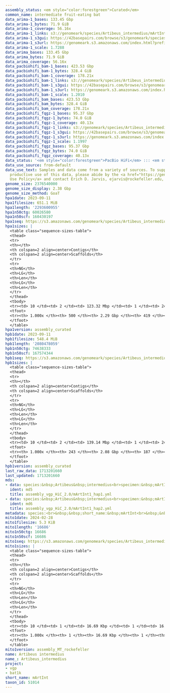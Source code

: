 ```yaml
---
assembly_status: <em style="color:forestgreen">Curated</em>
common_name: intermediate fruit-eating bat
data_arima-1_bases: 133.45 Gbp
data_arima-1_bytes: 71.9 GiB
data_arima-1_coverage: 56.16x
data_arima-1_links: s3://genomeark/species/Artibeus_intermedius/mArtInt1/genomic_data/arima/<br>
data_arima-1_s3gui: https://42basepairs.com/browse/s3/genomeark/species/Artibeus_intermedius/mArtInt1/genomic_data/arima/
data_arima-1_s3url: https://genomeark.s3.amazonaws.com/index.html?prefix=species/Artibeus_intermedius/mArtInt1/genomic_data/arima/
data_arima-1_scale: 1.7288
data_arima_bases: 133.45 Gbp
data_arima_bytes: 71.9 GiB
data_arima_coverage: 56.16x
data_pacbiohifi_bam-1_bases: 423.53 Gbp
data_pacbiohifi_bam-1_bytes: 328.4 GiB
data_pacbiohifi_bam-1_coverage: 178.21x
data_pacbiohifi_bam-1_links: s3://genomeark/species/Artibeus_intermedius/mArtInt1/genomic_data/pacbio_hifi/<br>
data_pacbiohifi_bam-1_s3gui: https://42basepairs.com/browse/s3/genomeark/species/Artibeus_intermedius/mArtInt1/genomic_data/pacbio_hifi/
data_pacbiohifi_bam-1_s3url: https://genomeark.s3.amazonaws.com/index.html?prefix=species/Artibeus_intermedius/mArtInt1/genomic_data/pacbio_hifi/
data_pacbiohifi_bam-1_scale: 1.2010
data_pacbiohifi_bam_bases: 423.53 Gbp
data_pacbiohifi_bam_bytes: 328.4 GiB
data_pacbiohifi_bam_coverage: 178.21x
data_pacbiohifi_fqgz-1_bases: 95.37 Gbp
data_pacbiohifi_fqgz-1_bytes: 74.0 GiB
data_pacbiohifi_fqgz-1_coverage: 40.13x
data_pacbiohifi_fqgz-1_links: s3://genomeark/species/Artibeus_intermedius/mArtInt1/genomic_data/pacbio_hifi/<br>
data_pacbiohifi_fqgz-1_s3gui: https://42basepairs.com/browse/s3/genomeark/species/Artibeus_intermedius/mArtInt1/genomic_data/pacbio_hifi/
data_pacbiohifi_fqgz-1_s3url: https://genomeark.s3.amazonaws.com/index.html?prefix=species/Artibeus_intermedius/mArtInt1/genomic_data/pacbio_hifi/
data_pacbiohifi_fqgz-1_scale: 1.1997
data_pacbiohifi_fqgz_bases: 95.37 Gbp
data_pacbiohifi_fqgz_bytes: 74.0 GiB
data_pacbiohifi_fqgz_coverage: 40.13x
data_status: '<em style="color:forestgreen">PacBio HiFi</em> ::: <em style="color:forestgreen">Arima</em>'
data_use_source: from-default
data_use_text: Samples and data come from a variety of sources. To support fair and
  productive use of this data, please abide by the <a href="https://genome10k.soe.ucsc.edu/data-use-policies/">Data
  Use Policy</a> and contact Erich D. Jarvis, ejarvis@rockefeller.edu, with any questions.
genome_size: 2376540000
genome_size_display: 2.38 Gbp
genome_size_method: GoaT
hpa1date: 2023-09-11
hpa1filesize: 651.1 MiB
hpa1length: '2293600955'
hpa1n50ctg: 60026580
hpa1n50scf: 160430197
hpa1seq: https://s3.amazonaws.com/genomeark/species/Artibeus_intermedius/mArtInt1/assembly_curated/mArtInt1.hap1.cur.20230911.fasta.gz
hpa1sizes: |
  <table class="sequence-sizes-table">
  <thead>
  <tr>
  <th></th>
  <th colspan=2 align=center>Contigs</th>
  <th colspan=2 align=center>Scaffolds</th>
  </tr>
  <tr>
  <th>NG</th>
  <th>LG</th>
  <th>Len</th>
  <th>LG</th>
  <th>Len</th>
  </tr>
  </thead>
  <tbody>
  <tr><td> 10 </td><td> 2 </td><td> 123.32 Mbp </td><td> 1 </td><td> 245.41 Mbp </td></tr><tr><td> 20 </td><td> 4 </td><td> 98.74 Mbp </td><td> 2 </td><td> 215.74 Mbp </td></tr><tr><td> 30 </td><td> 7 </td><td> 87.30 Mbp </td><td> 4 </td><td> 182.64 Mbp </td></tr><tr><td> 40 </td><td> 10 </td><td> 65.88 Mbp </td><td> 5 </td><td> 176.20 Mbp </td></tr><tr style="background-color:#cccccc;"><td> 50 </td><td> 14 </td><td style="background-color:#88ff88;"> 60.03 Mbp </td><td> 6 </td><td style="background-color:#88ff88;"> 160.43 Mbp </td></tr><tr><td> 60 </td><td> 18 </td><td> 51.00 Mbp </td><td> 8 </td><td> 149.66 Mbp </td></tr><tr><td> 70 </td><td> 23 </td><td> 35.76 Mbp </td><td> 9 </td><td> 144.92 Mbp </td></tr><tr><td> 80 </td><td> 30 </td><td> 29.62 Mbp </td><td> 11 </td><td> 119.58 Mbp </td></tr><tr><td> 90 </td><td> 41 </td><td> 16.80 Mbp </td><td> 13 </td><td> 101.25 Mbp </td></tr><tr><td> 100 </td><td> 500 </td><td> 8.48 Kbp </td><td> 419 </td><td> 11.39 Kbp </td></tr></tbody>
  <tfoot>
  <tr><th> 1.000x </th><th> 500 </th><th> 2.29 Gbp </th><th> 419 </th><th> 2.29 Gbp </th></tr>
  </tfoot>
  </table>
hpa1version: assembly_curated
hpb1date: 2023-09-11
hpb1filesize: 548.4 MiB
hpb1length: '2080478059'
hpb1n50ctg: 74638333
hpb1n50scf: 167574344
hpb1seq: https://s3.amazonaws.com/genomeark/species/Artibeus_intermedius/mArtInt1/assembly_curated/mArtInt1.hap2.cur.20230911.fasta.gz
hpb1sizes: |
  <table class="sequence-sizes-table">
  <thead>
  <tr>
  <th></th>
  <th colspan=2 align=center>Contigs</th>
  <th colspan=2 align=center>Scaffolds</th>
  </tr>
  <tr>
  <th>NG</th>
  <th>LG</th>
  <th>Len</th>
  <th>LG</th>
  <th>Len</th>
  </tr>
  </thead>
  <tbody>
  <tr><td> 10 </td><td> 2 </td><td> 139.14 Mbp </td><td> 1 </td><td> 244.72 Mbp </td></tr><tr><td> 20 </td><td> 3 </td><td> 137.07 Mbp </td><td> 2 </td><td> 215.03 Mbp </td></tr><tr><td> 30 </td><td> 5 </td><td> 103.10 Mbp </td><td> 3 </td><td> 200.04 Mbp </td></tr><tr><td> 40 </td><td> 7 </td><td> 96.07 Mbp </td><td> 4 </td><td> 180.18 Mbp </td></tr><tr style="background-color:#cccccc;"><td> 50 </td><td> 9 </td><td style="background-color:#88ff88;"> 74.64 Mbp </td><td> 6 </td><td style="background-color:#88ff88;"> 167.57 Mbp </td></tr><tr><td> 60 </td><td> 13 </td><td> 57.75 Mbp </td><td> 7 </td><td> 149.72 Mbp </td></tr><tr><td> 70 </td><td> 17 </td><td> 43.88 Mbp </td><td> 8 </td><td> 141.47 Mbp </td></tr><tr><td> 80 </td><td> 23 </td><td> 33.35 Mbp </td><td> 10 </td><td> 121.43 Mbp </td></tr><tr><td> 90 </td><td> 31 </td><td> 18.46 Mbp </td><td> 12 </td><td> 98.81 Mbp </td></tr><tr><td> 100 </td><td> 243 </td><td> 8.59 Kbp </td><td> 187 </td><td> 10.83 Kbp </td></tr></tbody>
  <tfoot>
  <tr><th> 1.000x </th><th> 243 </th><th> 2.08 Gbp </th><th> 187 </th><th> 2.08 Gbp </th></tr>
  </tfoot>
  </table>
hpb1version: assembly_curated
last_raw_data: 1713201660
last_updated: 1713201660
mds:
- data: species:&nbsp;Artibeus&nbsp;intermedius<br>specimen:&nbsp;mArtInt1<br>projects:&nbsp;<br>&nbsp;&nbsp;-&nbsp;vgp<br>assembled_by_group:&nbsp;Rockefeller<br>data_location:&nbsp;S3<br>release_to:&nbsp;S3<br>haplotype_to_curate:&nbsp;hap1<br>hap1:&nbsp;s3://genomeark/species/Artibeus_intermedius/mArtInt1/assembly_vgp_HiC_2.0/mArtInt1.HiC.hap1.20230911.fasta.gz<br>hap2:&nbsp;s3://genomeark/species/Artibeus_intermedius/mArtInt1/assembly_vgp_HiC_2.0/mArtInt1.HiC.hap2.20230911.fasta.gz<br>pretext_hap1:&nbsp;s3://genomeark/species/Artibeus_intermedius/mArtInt1/assembly_vgp_HiC_2.0/evaluation/hap1/pretext/mArtInt1_hap1_s2.pretext<br>pretext_hap2:&nbsp;s3://genomeark/species/Artibeus_intermedius/mArtInt1/assembly_vgp_HiC_2.0/evaluation/hap2/pretext/mArtInt1_hap2_s2.pretext<br>kmer_spectra_img:&nbsp;s3://genomeark/species/Artibeus_intermedius/mArtInt1/assembly_vgp_HiC_2.0/evaluation/merqury/mArtInt1_png/<br>pacbio_read_dir:&nbsp;s3://genomeark/species/Artibeus_intermedius/mArtInt1/genomic_data/pacbio_hifi/<br>pacbio_read_type:&nbsp;hifi<br>hic_read_dir:&nbsp;s3://genomeark/species/Artibeus_intermedius/mArtInt1/genomic_data/arima/<br>mito:&nbsp;s3://genomeark/species/Artibeus_intermedius/mArtInt1/assembly_MT_rockefeller/mArtInt1.MT.20240228.fasta.gz<br>pipeline:&nbsp;<br>&nbsp;&nbsp;-&nbsp;hifiasm&nbsp;(0.16.1+galaxy4)<br>&nbsp;&nbsp;-&nbsp;yahs&nbsp;(1.2a.2+galaxy0)<br>notes:&nbsp;This&nbsp;was&nbsp;a&nbsp;Hifiasm-HiC&nbsp;assembly&nbsp;of&nbsp;mArtInt1,&nbsp;resulting&nbsp;in&nbsp;two&nbsp;complete&nbsp;haplotypes.&nbsp;HiC&nbsp;scaffolding&nbsp;was&nbsp;performed&nbsp;with&nbsp;YaHS.&nbsp;&nbsp;The&nbsp;HiC&nbsp;prep&nbsp;kit&nbsp;used&nbsp;was&nbsp;Swift-IDT.&nbsp;<br>
  ident: md5
  title: assembly_vgp_HiC_2.0/mArtInt1_hap1.yml
- data: species:&nbsp;Artibeus&nbsp;intermedius<br>specimen:&nbsp;mArtInt1<br>projects:&nbsp;<br>&nbsp;&nbsp;-&nbsp;vgp<br>assembled_by_group:&nbsp;Rockefeller<br>data_location:&nbsp;S3<br>release_to:&nbsp;S3<br>haplotype_to_curate:&nbsp;hap2<br>hap1:&nbsp;s3://genomeark/species/Artibeus_intermedius/mArtInt1/assembly_vgp_HiC_2.0/mArtInt1.HiC.hap1.20230911.fasta.gz<br>hap2:&nbsp;s3://genomeark/species/Artibeus_intermedius/mArtInt1/assembly_vgp_HiC_2.0/mArtInt1.HiC.hap2.20230911.fasta.gz<br>pretext_hap1:&nbsp;s3://genomeark/species/Artibeus_intermedius/mArtInt1/assembly_vgp_HiC_2.0/evaluation/hap1/pretext/mArtInt1_hap1_s2.pretext<br>pretext_hap2:&nbsp;s3://genomeark/species/Artibeus_intermedius/mArtInt1/assembly_vgp_HiC_2.0/evaluation/hap2/pretext/mArtInt1_hap2_s2.pretext<br>kmer_spectra_img:&nbsp;s3://genomeark/species/Artibeus_intermedius/mArtInt1/assembly_vgp_HiC_2.0/evaluation/merqury/mArtInt1_png/<br>pacbio_read_dir:&nbsp;s3://genomeark/species/Artibeus_intermedius/mArtInt1/genomic_data/pacbio_hifi/<br>pacbio_read_type:&nbsp;hifi<br>hic_read_dir:&nbsp;s3://genomeark/species/Artibeus_intermedius/mArtInt1/genomic_data/arima/<br>mito:&nbsp;s3://genomeark/species/Artibeus_intermedius/mArtInt1/assembly_MT_rockefeller/mArtInt1.MT.20240228.fasta.gz<br>pipeline:&nbsp;<br>&nbsp;&nbsp;-&nbsp;hifiasm&nbsp;(0.16.1+galaxy4)<br>&nbsp;&nbsp;-&nbsp;yahs&nbsp;(1.2a.2+galaxy0)<br>notes:&nbsp;This&nbsp;was&nbsp;a&nbsp;Hifiasm-HiC&nbsp;assembly&nbsp;of&nbsp;mArtInt1,&nbsp;resulting&nbsp;in&nbsp;two&nbsp;complete&nbsp;haplotypes.&nbsp;HiC&nbsp;scaffolding&nbsp;was&nbsp;performed&nbsp;with&nbsp;YaHS.&nbsp;&nbsp;The&nbsp;HiC&nbsp;prep&nbsp;kit&nbsp;used&nbsp;was&nbsp;Swift-IDT.&nbsp;<br>
  ident: md6
  title: assembly_vgp_HiC_2.0/mArtInt1_hap2.yml
metadata: species:<br>&nbsp;&nbsp;short_name:&nbsp;mArtInt<br>&nbsp;&nbsp;name:&nbsp;Artibeus&nbsp;intermedius<br>&nbsp;&nbsp;taxon_id:&nbsp;51014<br>&nbsp;&nbsp;common_name:&nbsp;intermediate&nbsp;fruit-eating&nbsp;bat<br>&nbsp;&nbsp;order:<br>&nbsp;&nbsp;&nbsp;&nbsp;name:&nbsp;Chiroptera<br>&nbsp;&nbsp;family:<br>&nbsp;&nbsp;&nbsp;&nbsp;name:&nbsp;Phyllostomidae<br>&nbsp;&nbsp;individuals:<br>&nbsp;&nbsp;&nbsp;&nbsp;-&nbsp;short_name:&nbsp;mArtInt1<br>&nbsp;&nbsp;genome_size:&nbsp;2376540000<br>&nbsp;&nbsp;genome_size_method:&nbsp;GoaT<br>&nbsp;&nbsp;project:&nbsp;[&nbsp;vgp&nbsp;,&nbsp;bat1k&nbsp;]<br>
mito1date: 2024-02-28
mito1filesize: 5.3 KiB
mito1length: '16686'
mito1n50ctg: 16686
mito1n50scf: 16686
mito1seq: https://s3.amazonaws.com/genomeark/species/Artibeus_intermedius/mArtInt1/assembly_MT_rockefeller/mArtInt1.MT.20240228.fasta.gz
mito1sizes: |
  <table class="sequence-sizes-table">
  <thead>
  <tr>
  <th></th>
  <th colspan=2 align=center>Contigs</th>
  <th colspan=2 align=center>Scaffolds</th>
  </tr>
  <tr>
  <th>NG</th>
  <th>LG</th>
  <th>Len</th>
  <th>LG</th>
  <th>Len</th>
  </tr>
  </thead>
  <tbody>
  <tr><td> 10 </td><td> 1 </td><td> 16.69 Kbp </td><td> 1 </td><td> 16.69 Kbp </td></tr><tr><td> 20 </td><td> 1 </td><td> 16.69 Kbp </td><td> 1 </td><td> 16.69 Kbp </td></tr><tr><td> 30 </td><td> 1 </td><td> 16.69 Kbp </td><td> 1 </td><td> 16.69 Kbp </td></tr><tr><td> 40 </td><td> 1 </td><td> 16.69 Kbp </td><td> 1 </td><td> 16.69 Kbp </td></tr><tr style="background-color:#cccccc;"><td> 50 </td><td> 1 </td><td style="background-color:#ff8888;"> 16.69 Kbp </td><td> 1 </td><td style="background-color:#ff8888;"> 16.69 Kbp </td></tr><tr><td> 60 </td><td> 1 </td><td> 16.69 Kbp </td><td> 1 </td><td> 16.69 Kbp </td></tr><tr><td> 70 </td><td> 1 </td><td> 16.69 Kbp </td><td> 1 </td><td> 16.69 Kbp </td></tr><tr><td> 80 </td><td> 1 </td><td> 16.69 Kbp </td><td> 1 </td><td> 16.69 Kbp </td></tr><tr><td> 90 </td><td> 1 </td><td> 16.69 Kbp </td><td> 1 </td><td> 16.69 Kbp </td></tr><tr><td> 100 </td><td> 1 </td><td> 16.69 Kbp </td><td> 1 </td><td> 16.69 Kbp </td></tr></tbody>
  <tfoot>
  <tr><th> 1.000x </th><th> 1 </th><th> 16.69 Kbp </th><th> 1 </th><th> 16.69 Kbp </th></tr>
  </tfoot>
  </table>
mito1version: assembly_MT_rockefeller
name: Artibeus intermedius
name_: Artibeus_intermedius
project:
- vgp
- bat1k
short_name: mArtInt
taxon_id: 51014
---
```

